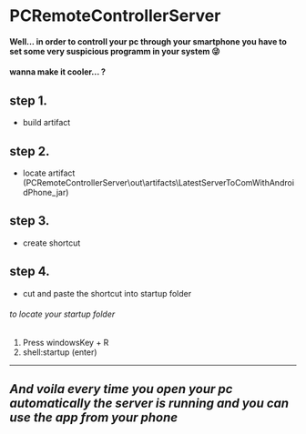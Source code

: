 # PCRemoteControllerServer
<h4> Well... in order to controll your pc through your smartphone you have to set some very suspicious programm in your system  😜 </h4> 


#### wanna make it cooler... ?


## step 1.
- build artifact





## step 2.
- locate artifact (PCRemoteControllerServer\out\artifacts\LatestServerToComWithAndroidPhone_jar)




## step 3.
- create  shortcut

## step 4.
- cut and paste the shortcut into startup folder

###### to locate your startup folder 
1. Press windowsKey + R 
2. shell:startup (enter)


---
*And voila every time you open your pc automatically the server is running and you can use the app from your phone*
---
